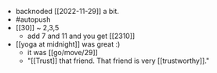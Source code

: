 - backnoded [[2022-11-29]] a bit.
- #autopush
- [[30]] ~ 2,3,5
    - add 7 and 11 and you get [[2310]]
- [[yoga at midnight]] was great :)
  - it was [[go/move/29]]
  - "[[Trust]] that friend. That friend is very [[trustworthy]]."

